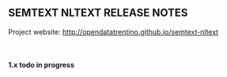 
SEMTEXT NLTEXT RELEASE NOTES
---------------------

Project website: http://opendatatrentino.github.io/semtext-nltext

<br/>


#### 1.x   todo in progress
